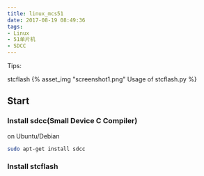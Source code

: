 ```yaml
---
title: linux_mcs51
date: 2017-08-19 08:49:36
tags:
- Linux
- 51单片机
- SDCC 
---
```

Tips: 
<!--more-->
stcflash
{% asset_img "screenshot1.png" Usage of stcflash.py %}

## Start
### Install sdcc(Small Device C Compiler)
on Ubuntu/Debian 
``` bash
sudo apt-get install sdcc
```

### Install stcflash
